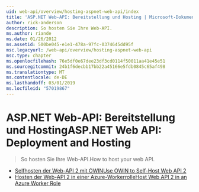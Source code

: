 ```yaml
---
uid: web-api/overview/hosting-aspnet-web-api/index
title: 'ASP.NET Web-API: Bereitstellung und Hosting | Microsoft-Dokumentation'
author: rick-anderson
description: So hosten Sie Ihre Web-API.
ms.author: riande
ms.date: 01/26/2012
ms.assetid: 500be045-e1e1-478a-97fc-0374645dd95f
msc.legacyurl: /web-api/overview/hosting-aspnet-web-api
msc.type: chapter
ms.openlocfilehash: 76e5df0e67dee23df3cd0114f50011aa41e45e51
ms.sourcegitcommit: 24b1f6decbb17bb22a45166e5fdb0845c65af498
ms.translationtype: MT
ms.contentlocale: de-DE
ms.lasthandoff: 03/01/2019
ms.locfileid: "57019867"
---
```

<a name="aspnet-web-api-deployment-and-hosting"></a><span data-ttu-id="682cc-103">ASP.NET Web-API: Bereitstellung und Hosting</span><span class="sxs-lookup"><span data-stu-id="682cc-103">ASP.NET Web API: Deployment and Hosting</span></span>
====================
> <span data-ttu-id="682cc-104">So hosten Sie Ihre Web-API.</span><span class="sxs-lookup"><span data-stu-id="682cc-104">How to host your web API.</span></span>


- [<span data-ttu-id="682cc-105">Selfhosten der Web-API 2 mit OWIN</span><span class="sxs-lookup"><span data-stu-id="682cc-105">Use OWIN to Self-Host Web API 2</span></span>](use-owin-to-self-host-web-api.md)
- [<span data-ttu-id="682cc-106">Hosten der Web-API 2 in einer Azure-Workerrolle</span><span class="sxs-lookup"><span data-stu-id="682cc-106">Host Web API 2 in an Azure Worker Role</span></span>](host-aspnet-web-api-in-an-azure-worker-role.md)
